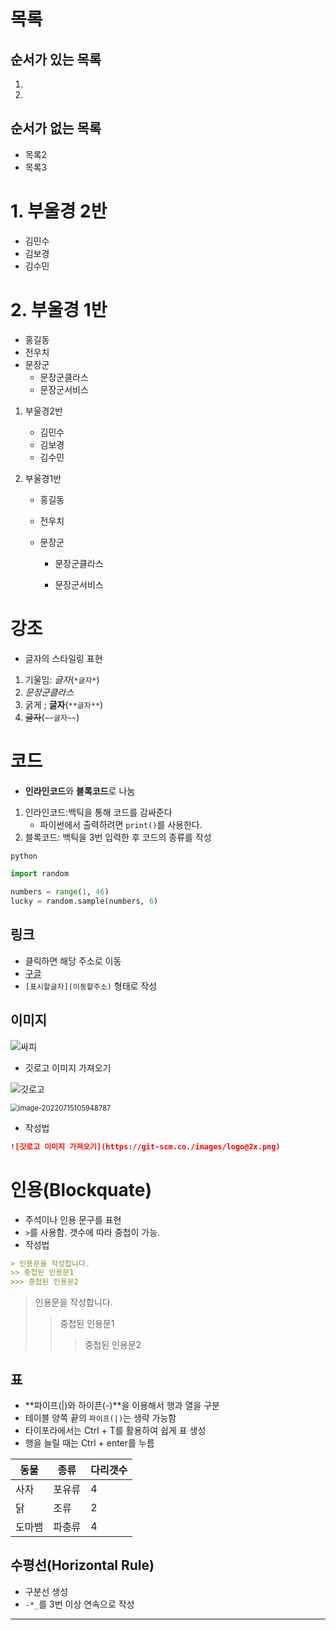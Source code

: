 # 목록

## 순서가 있는 목록

1. 
2.  

## 순서가 없는 목록

- 목록2 
- 목록3

# 1. 부울경 2반

- 김민수
- 김보경
- 김수민

# 2. 부울경 1반

- 홍길동
- 전우치
- 문장군
  - 문장군클라스
  - 문장군서비스

1. 부울경2반

   - 김민수
   - 김보경
   - 김수민

2. 부울경1반

   - 홍길동

   - 전우치

   - 문장군

     - 문장군클라스

     - 문장군서비스

# 강조

- 글자의 스타일링 표현

1. 기울임: *글자*(`*글자*`)
2. *문장군클라스*
3. 굵게 ; **글자**(`**글자**`)
4.  ~~글자~~(`~~글자~~`)

# 코드

- **인라인코드**와 **블록코드**로 나눔

1. 인라인코드:백틱을 통해 코드를 감싸준다
   - 파이썬에서 출력하려면 `print()`를 사용한다.
2. 블록코드: 백틱을 3번 입력한 후 코드의 종류를 작성

``` python
python

import random

numbers = range(1, 46)
lucky = random.sample(numbers, 6)
```





## 링크

- 클릭하면 해당 주소로 이동
- [구글](https://google.com)
- `[표시할글자](이동할주소)` 형태로 작성



## 이미지

![싸피](markdown.assets/image-20220715104844363.png)

- 깃로고 이미지 가져오기

![깃로고](https://git-scm.com/images/logo@2x.png)





<img src="markdown.assets/image-20220715105948787.png" alt="image-20220715105948787" style="zoom:80%;" />

- 작성법

```markdown
![깃로고 이미지 가져오기](https://git-scm.co./images/logo@2x.png)

```





# 인용(Blockquate)

- 주석이나 인용 문구를 표현
- `>`를 사용함. 갯수에 따라 중첩이 가능.
- 작성법

```markdown
> 인용문을 작성합니다.
>> 중첩된 인용문1
>>> 중첩된 인용문2
```

> 인용문을 작성합니다.
>
> > 중첩된 인용문1
> >
> > > 중첩된 인용문2



## 표

- **파이프(|)와 하이픈(-)**을 이용해서 행과 열을 구분
- 테이블 양쪽 끝의 `파이프(|)`는 생략 가능함
- 타이포라에서는 Ctrl + T를 활용하여 쉽게 표 생성
- 행을 늘릴 때는 Ctrl + enter를 누름

| 동물   | 종류   | 다리갯수 |
| ------ | ------ | -------- |
| 사자   | 포유류 | 4        |
| 닭     | 조류   | 2        |
| 도마뱀 | 파충류 | 4        |

## 수평선(Horizontal Rule)

- 구분선 생성
- `-*_`를 3번 이상 연속으로 작성

---

